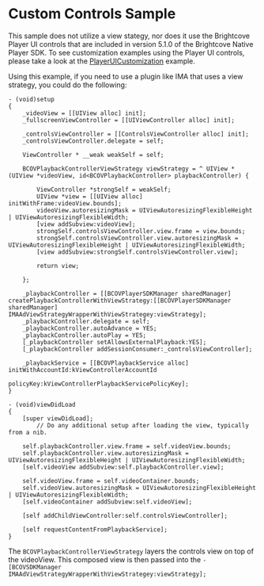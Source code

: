 Custom Controls Sample
=====================================

This sample does not utilize a view stategy, nor does it use the Brightcove Player UI controls that are included in version 5.1.0 of the Brightcove Native Player SDK. To see customization examples using the Player UI controls, please take a look at the [PlayerUICustomization](https://github.com/BrightcoveOS/ios-player-samples/tree/master/PlayerUI/PlayerUICustomization/objc) example.

Using this example, if you need to use a plugin like IMA that uses a view strategy, you could do the following:

```
- (void)setup
{
    _videoView = [[UIView alloc] init];
    _fullscreenViewController = [[UIViewController alloc] init];
    
    _controlsViewController = [[ControlsViewController alloc] init];
    _controlsViewController.delegate = self;

    ViewController * __weak weakSelf = self;

    BCOVPlaybackControllerViewStrategy viewStrategy = ^ UIView *(UIView *videoView, id<BCOVPlaybackController> playbackController) {

        ViewController *strongSelf = weakSelf;
        UIView *view = [[UIView alloc] initWithFrame:videoView.bounds];
        videoView.autoresizingMask = UIViewAutoresizingFlexibleHeight | UIViewAutoresizingFlexibleWidth;
        [view addSubview:videoView];
        strongSelf.controlsViewController.view.frame = view.bounds;
        strongSelf.controlsViewController.view.autoresizingMask = UIViewAutoresizingFlexibleHeight | UIViewAutoresizingFlexibleWidth;
        [view addSubview:strongSelf.controlsViewController.view];

        return view;
        
    };

    _playbackController = [[BCOVPlayerSDKManager sharedManager] createPlaybackControllerWithViewStrategy:[[BCOVPlayerSDKManager sharedManager] IMAAdViewStrategyWrapperWithViewStrategey:viewStrategy];
    _playbackController.delegate = self;
    _playbackController.autoAdvance = YES;
    _playbackController.autoPlay = YES;
    [_playbackController setAllowsExternalPlayback:YES];
    [_playbackController addSessionConsumer:_controlsViewController];

    _playbackService = [[BCOVPlaybackService alloc] initWithAccountId:kViewControllerAccountId
                                                            policyKey:kViewControllerPlaybackServicePolicyKey];
}

- (void)viewDidLoad
{
    [super viewDidLoad];
        // Do any additional setup after loading the view, typically from a nib.

    self.playbackController.view.frame = self.videoView.bounds;
    self.playbackController.view.autoresizingMask = UIViewAutoresizingFlexibleHeight | UIViewAutoresizingFlexibleWidth;
    [self.videoView addSubview:self.playbackController.view];

    self.videoView.frame = self.videoContainer.bounds;
    self.videoView.autoresizingMask = UIViewAutoresizingFlexibleHeight | UIViewAutoresizingFlexibleWidth;
    [self.videoContainer addSubview:self.videoView];

    [self addChildViewController:self.controlsViewController];

    [self requestContentFromPlaybackService];
}
```

The `BCOVPlaybackControllerViewStrategy` layers the controls view on top of the videoView. This composed view is then passed into the `-[BCOVSDKManager IMAAdViewStrategyWrapperWithViewStrategey:viewStrategy];`
